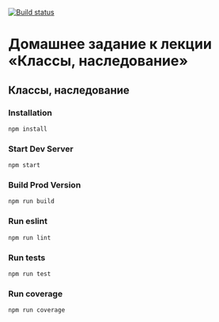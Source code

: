 [![Build status](https://ci.appveyor.com/api/projects/status/54ymj11r09w3f8um/branch/master?svg=true)](https://ci.appveyor.com/project/homutovan/ajs-1-5-1-classes/branch/master)

# Домашнее задание к лекции «Классы, наследование»

## Классы, наследование

### Installation

```
npm install
```

### Start Dev Server

```
npm start
```

### Build Prod Version

```
npm run build
```

### Run eslint

```
npm run lint
```

### Run tests

```
npm run test
```

### Run coverage

```
npm run coverage
```
